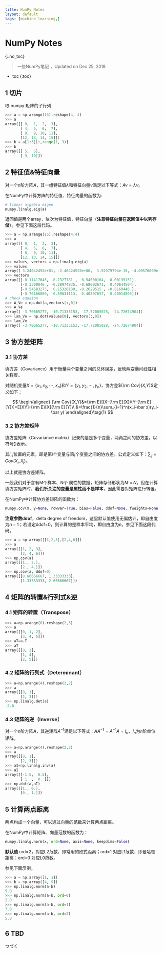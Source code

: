 ```yaml
---
title: NumPy Notes
layout: default
tags: [machine learning,]
---
```


# NumPy Notes
{:.no_toc}

> 一些NumPy笔记 ，Updated on Dec 25, 2018

* toc
{:toc}

## 1 切片

取 numpy 矩阵的子行列

```python
>>> a = np.arange(16).reshape(4, 4)
>>> a
array([[ 0,  1,  2,  3],
       [ 4,  5,  6,  7],
       [ 8,  9, 10, 11],
       [12, 13, 14, 15]])
>>> b = a[1:3][:,range(1, 3)]
>>> b
array([[ 5,  6],
       [ 9, 10]])
```



## 2 特征值&特征向量

对一个$n$阶方阵$A$，其一组特征值$\lambda$和特征向量$v$满足以下等式：$Av=\lambda v$。


在NumPy中计算方阵的特征值、特征向量的函数为:

``` python
# linear algebra eigen
numpy.linalg.eig(a)
```

返回值是两个array，依次为特征值，特征向量（**注意特征向量在返回值中以列存储**）。参见下面这段代码。

``` python
>>> a = np.arange(16).reshape(4,4)
>>> a
array([[ 0,  1,  2,  3],
       [ 4,  5,  6,  7],
       [ 8,  9, 10, 11],
       [12, 13, 14, 15]])
>>> values, vectors = np.linalg.eig(a)
>>> values
array([ 3.24642492e+01, -2.46424920e+00,  1.92979794e-15, -4.09576009e-16])
>>> vectors
array([[-0.11417645, -0.7327781 ,  0.54500164,  0.00135151],
       [-0.3300046 , -0.28974835, -0.68602671,  0.40644504],
       [-0.54583275,  0.15328139, -0.2629515 , -0.8169446 ],
       [-0.76166089,  0.59631113,  0.40397657,  0.40914805]])
# check equaion
>>> A_Ve = np.dot(a,vectors[:,0])
>>> A_Ve
array([ -3.70665277, -10.71335153, -17.72005028, -24.72674904])
>>> lam_Ve = np.dot(values[0], vectors[:,0])
>>> lam_Ve
array([ -3.70665277, -10.71335153, -17.72005028, -24.72674904])
```



## 3 协方差矩阵

### 3.1 协方差

协方差（Covariance）用于衡量两个变量之间的总体误差，反映两变量间线性相关程度。

对随机变量$X=\{x_1,x_2,\cdots,x_n\}$和$Y=\{y_1,y_2,\cdots,y_n\}$，协方差${\rm Cov}(X,Y)$定义如下：

$$
\begin{aligned}
{\rm Cov}(X,Y)&={\rm E}[(X-{\rm E}[X])(Y-{\rm E}[Y])]=E[XY]-{\rm E}[X]{\rm E}[Y]\\
&=\frac{1}{n}\sum_{i=1}^n(x_i-\bar x)(y_i-\bar y)
\end{aligned}\tag{1}
$$
### 3.2 协方差矩阵

协方差矩阵（Covariance matrix）记录的是是多个变量，两两之间的协方差。以符号$\sum$表示。

其$i,j$位置的元素，即是第$i$个变量与第$j$个变量之间的协方差。公式定义如下：$\sum_{ij}=Cov(X_i,X_j)$。

以上就是协方差矩阵。

一般我们对于含有M个样本、N个 属性的数据，矩阵存储形状为$M\times N$。但在计算协方差矩阵时，**我们所关注的变量是属性而不是样本**，因此需要对矩阵进行转置。

在NumPy中计算协方差矩阵的函数为：

``` python
numpy.cov(m, y=None, rowvar=True, bias=False, ddof=None, fweights=None, aweights=None)
```

**注意参数ddof**，delta degree of freedom，这里默认值使用无偏估计，即自由度为$n-1$；若设定ddof=0，则计算的是样本平均，即自由度为$n$。参见下面这段代码。

``` python
>>> a = np.array([[1,2,3],[2,4,6]])
>>> a
array([[1, 2, 3],
       [2, 4, 6]])
>>> np.cov(a)
array([[1., 2.],
       [2., 4.]])
>>> np.cov(a, ddof=0)
array([[0.66666667, 1.33333333],
       [1.33333333, 2.66666667]])
```



## 4 矩阵的转置&行列式&逆

### 4.1 矩阵的转置（Transpose）

``` python
>>> a=np.arange(6).reshape(2,3)
>>> a
array([[0, 1, 2],
       [3, 4, 5]])
>>> aT=a.T
>>> aT
array([[0, 3],
       [1, 4],
       [2, 5]])
```

### 4.2 矩阵的行列式（Determinant）

``` python
>>> a=np.arange(4).reshape(2,2)
>>> a
array([[0, 1],
       [2, 3]])
>>> np.linalg.det(a)
-2.0
```

### 4.3 矩阵的逆（Inverse）

对一个$n$阶方阵$A$，其逆矩阵$A^{-1}$满足以下等式：$AA^{-1}=A^{-1}A=I_n$，$I_n$为$n$阶单位矩阵。

``` python
>>> a=np.arange(4).reshape(2,2)
>>> a
array([[0, 1],
       [2, 3]])
>>> aI=np.linalg.inv(a)
>>> aI
array([[-1.5,  0.5],
       [ 1. ,  0. ]])
>>> np.dot(a,aI)
array([[1., 0.],
       [0., 1.]])
```



## 5 计算两点距离

两点构成一个向量，可以通过向量的范数来计算两点距离。

在NumPy中计算矩阵、向量范数的函数为：

```python
numpy.linalg.norm(x, ord=None, axis=None, keepdims=False)
```

**默认值** ord=2，对应L2范数，即常用的欧式距离；ord=1 对应L1范数，即曼哈顿距离；ord=0 对应L0范数。

参见下面示例。

```python
>>> a = np.array([1, 1])
>>> b = np.array([4, 5])
>>> np.linalg.norm(a-b)
5.0
>>> np.linalg.norm(a-b, ord=0)
2.0
>>> np.linalg.norm(a-b, ord=1)
7.0
>>> np.linalg.norm(a-b, ord=2)
5.0
```



## 6 TBD

つづく